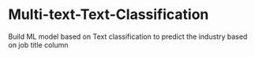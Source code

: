 # Multi-text-Text-Classification
Build ML model based on Text classification to predict the industry based on job title column 
